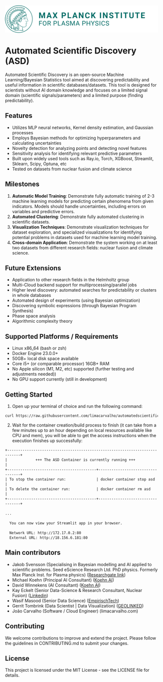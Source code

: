 ![MPI IPP Logo](img/ipp_logo.png)

# Automated Scientific Discovery (ASD)

Automated Scientific Discovery is an open-source Machine Learning/Bayesian Statistics tool aimed at discovering predictability and useful information in scientific databases/datasets. This tool is designed for scientists without AI domain knowledge and 
focuses on a limited signal domain (scientific signals/parameters) and a limited purpose (finding predictability).

## Features

-   Utilizes MLP neural networks, Kernel density estimation, and Gaussian processes
-   Employs Bayesian methods for optimizing hyperparameters and calculating uncertainties
-   Novelty detection for analyzing points and detecting novel features
-   Sensitivity analysis for identifying relevant predictive parameters
-   Built upon widely used tools such as Ray.io, Torch, XGBoost, Streamlit, Sklearn, Scipy, Optuna, etc
-   Tested on datasets from nuclear fusion and climate science

## Milestones

1.  **Automatic Model Training**: Demonstrate fully automatic training of 2-3 machine learning models for predicting certain phenomena from given indicators. Models should handle uncertainties, including errors on variables and 
predictive errors.
2.  **Automated Clustering**: Demonstrate fully automated clustering in scientific datasets.
3.  **Visualization Techniques**: Demonstrate visualization techniques for dataset exploration, and specialized visualizations for identifying potential problems in datasets used for machine learning model training.
4.  **Cross-domain Application**: Demonstrate the system working on at least two datasets from different research fields: nuclear fusion and climate science.

## Future Extensions

-   Application to other research fields in the Helmholtz group
-   Multi-Cloud backend support for multiprocessing/parallel jobs
-   Higher level discovery: automated searches for predictability or clusters in whole databases
-   Automated design of experiments (using Bayesian optimization)
-   Discovering symbolic expressions (through Bayesian Program Synthesis)
-   Phase space analysis
-   Algorithmic complexity theory

## Supported Platforms / Requirements
- Linux x86_64 (bash or zsh)
- Docker Engine 23.0.0+
- 50GB+ local disk space available
- Core i5+ (or comparable processor) 16GB+ RAM
- No Apple silicon (M1, M2, etc) supported (further testing and adjustments needed))
- No GPU support currently (still in development)

## Getting Started

1. Open up your terminal of choice and run the following command:
```bash
curl https://raw.githubusercontent.com/limacarvalho/automatedscientificdiscovery/main/src/containers/asd_local_container/asd.sh -o asd.sh && bash asd.sh
```
2. Wait for the container creation/build process to finish (it can take from a few minutes up to an hour depending on local resources available like CPU and mem), you will be able to get the access instructions when the execution 
finishes up successfully:

```text
+----------------------------------------------------------------------------+
|             +++ The ASD Container is currently running +++                 |
+-----------------------------------------+----------------------------------+
| To stop the container run:              | docker container stop asd        |
| To delete the container run:            | docker container rm asd          |
+-----------------------------------------+----------------------------------+

...

  You can now view your Streamlit app in your browser.

  Network URL: http://172.17.0.2:80
  External URL: http://18.156.6.181:80
```

## Main contributors
- Jakob Svensson (Specialising in Bayesian modelling and AI applied to scientific problems. Seed eScience Research Ltd. PhD physics. Formerly Max Planck Inst. for Plasma physics) ([Researchgate 
link](https://www.researchgate.net/profile/Jakob-Svensson-5))
- Michael Koehn (Principal AI Consultant) ([Koehn AI](https://www.koehn.ai/en/))
- David Winnekens (AI Consultant) ([Koehn AI](https://www.koehn.ai/en/))
- Kay Eckelt (Senior Data-Science & Research Consultant, Nuclear Fusion) ([Linkedin](https://www.linkedin.com/in/kay-eckelt-phd/?originalSubdomain=es))
- Wasif Masood (Senior Data Science) ([EmpirischTech](https://empirischtech.at/))
- Gerrit Tombrink (Data Scientist | Data Visualization) ([GEOLINKED](https://geolinked.de/))
- João Carvalho (Software / Cloud Engineer) (limacarvalho.com)


## Contributing

We welcome contributions to improve and extend the project. Please follow the guidelines in CONTRIBUTING.md to submit your changes.

## License

This project is licensed under the MIT License - see the LICENSE file for details.
